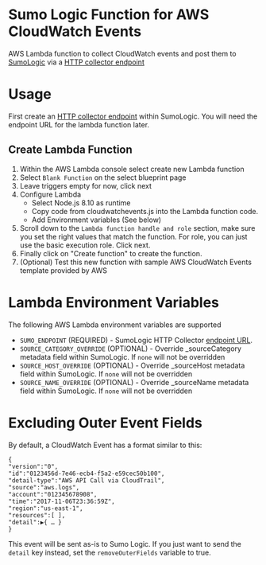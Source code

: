# Sumo Logic Function for AWS CloudWatch Events 

AWS Lambda function to collect CloudWatch events and post them to [SumoLogic](http://www.sumologic.com) via a [HTTP collector endpoint](http://help.sumologic.com/Send_Data/Sources/02Sources_for_Hosted_Collectors/HTTP_Source)


# Usage

First create an [HTTP collector endpoint](http://help.sumologic.com/Send_Data/Sources/02Sources_for_Hosted_Collectors/HTTP_Source) within SumoLogic. You will need the endpoint URL for the lambda function later.

## Create Lambda Function

1. Within the AWS Lambda console select create new Lambda function
2. Select `Blank Function` on the select blueprint page
3. Leave triggers empty for now, click next
4. Configure Lambda
   * Select Node.js 8.10 as runtime
   * Copy code from cloudwatchevents.js into the Lambda function code.
   * Add Environment variables (See below)
5. Scroll down to the `Lambda function handle and role` section, make sure you set the right values that match the function. For role, you can just use the basic execution role. Click next.
6. Finally click on "Create function" to create the function. 
7. (Optional) Test this new function with sample AWS CloudWatch Events template provided by AWS


# Lambda Environment Variables

The following AWS Lambda environment variables are supported

* `SUMO_ENDPOINT` (REQUIRED) - SumoLogic HTTP Collector [endpoint URL](http://help.sumologic.com/Send_Data/Sources/02Sources_for_Hosted_Collectors/HTTP_Source).
* `SOURCE_CATEGORY_OVERRIDE` (OPTIONAL) - Override _sourceCategory metadata field within SumoLogic. If `none` will not be overridden
* `SOURCE_HOST_OVERRIDE` (OPTIONAL) - Override _sourceHost metadata field within SumoLogic. If `none` will not be overridden
* `SOURCE_NAME_OVERRIDE` (OPTIONAL) - Override _sourceName metadata field within SumoLogic. If `none` will not be overridden

# Excluding Outer Event Fields
By default, a CloudWatch Event has a format similar to this: 

```
{
"version":"0",
"id":"0123456d-7e46-ecb4-f5a2-e59cec50b100",
"detail-type":"AWS API Call via CloudTrail",
"source":"aws.logs",
"account":"012345678908",
"time":"2017-11-06T23:36:59Z",
"region":"us-east-1",
"resources":[ ],
"detail":▶{ … }
} 
```

This event will be sent as-is to Sumo Logic. If you just want to send the ```detail``` key instead, set the ```removeOuterFields``` variable to true.
